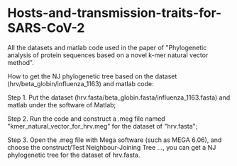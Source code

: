 # Hosts-and-transmission-traits-for-SARS-CoV-2

All the datasets and matlab code used in the paper of "Phylogenetic analysis of protein sequences based on a novel k-mer natural vector method".

How to get the NJ phylogenetic tree based on the dataset (hrv/beta_globin/influenza_1163) and matlab code:

Step 1. Put the dataset (hrv.fasta/beta_globin.fasta/influenza_1163.fasta) and matlab under the software of Matlab;

Step 2. Run the code and construct a .meg file named "kmer_natural_vector_for_hrv.meg" for the dataset of "hrv.fasta";

Step 3. Open the .meg file with Mega software (such as MEGA 6.06), and choose the construct/Test Neighbour-Joining Tree ..., you can get a NJ phylogenetic tree for the dataset of hrv.fasta.
